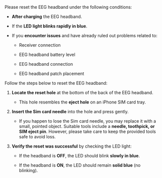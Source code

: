 Please reset the EEG headband under the following conditions:  

- **After charging** the EEG headband.  

- If the **LED light blinks rapidly in blue**. 

- If you **encounter issues** and have already ruled out problems related to:  

    - Receiver connection 

    - EEG headband battery level  

    - EEG headband connection

    - EEG headband patch placement

Follow the steps below to reset the EEG headband:

1. **Locate the reset hole** at the bottom of the back of the EEG headband.  

    - This hole resembles the **eject hole** on an iPhone SIM card tray.  

2. **Insert the Sim card needle** into the hole and press gently.  

    - If you happen to lose the Sim card needle, you may replace it with a small, pointed object. Suitable tools include a **needle, toothpick, or SIM eject pin**. However, please take care to keep the provided tools safe to avoid loss.

3. **Verify the reset was successful** by checking the LED light:  

    - If the headband is **OFF**, the LED should blink **slowly in blue**.  
   
    - If the headband is **ON**, the LED should remain **solid blue** (no blinking).